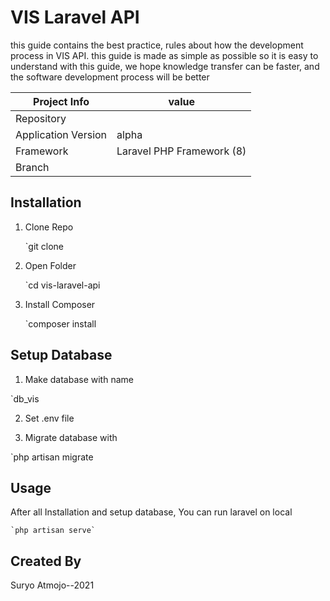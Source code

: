 # VIS Laravel API

this guide contains the best practice, rules about how the development process in VIS API.
this guide is made as simple as possible so it is easy to understand
with this guide, we hope knowledge transfer can be faster, and the software development process will be better

| **Project Info**    | value                     |
| ------------------- | ------------------------- |
| Repository          |                           |
| Application Version | alpha                     |
| Framework           | Laravel PHP Framework (8) |
| Branch              |                           |

## Installation

1. Clone Repo

   `git clone

2. Open Folder

   `cd vis-laravel-api

3. Install Composer

   `composer install

## Setup Database

1. Make database with name

  `db_vis

2. Set .env file

3. Migrate database with
  
  `php artisan migrate

## Usage

After all Installation and setup database, You can run laravel on local

    `php artisan serve`

## Created By

Suryo Atmojo--2021
